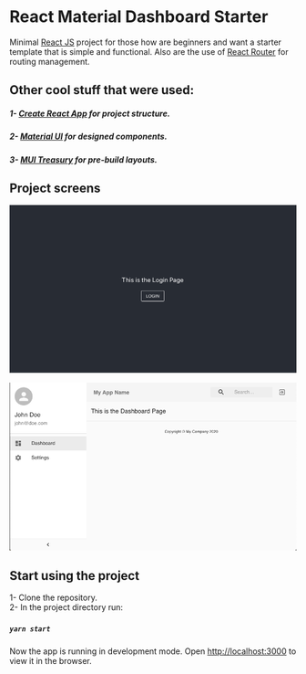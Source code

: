 # React Material Dashboard Starter

Minimal [React JS](https://reactjs.org/) project for those how are beginners and want a starter template that is simple
and functional. Also are the use of [React Router](https://reacttraining.com/react-router/web/guides/quick-start) 
for routing management.

## Other cool stuff that were used:

##### 1- [Create React App](https://github.com/facebook/create-react-app) for project structure.
##### 2- [Material UI](https://material-ui.com/) for designed components.
##### 3- [MUI Treasury](https://mui-treasury.com/) for pre-build layouts.

## Project screens

![Login](src/static/images/login.png)

![Dashboard](src/static/images/dashboard.png)

## Start using the project
1- Clone the repository.<br />
2- In the project directory run:

##### `yarn start`

Now the app is running in development mode. Open [http://localhost:3000](http://localhost:3000) to view it in the browser.
